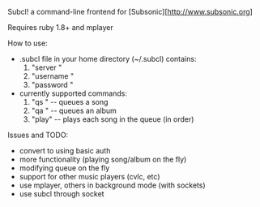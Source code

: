 Subcl! a command-line frontend for [Subsonic][http://www.subsonic.org]

Requires ruby 1.8+ and mplayer

How to use:
 - .subcl file in your home directory (~/.subcl) contains:
   1. "server <name of your subsonic server>"
   2. "username <username for subsonic>"
   3. "password <password for subsonic>"
 - currently supported commands:
   1. "qs <song name>" -- queues a song
   2. "qa <album name>" -- queues an album
   3. "play" -- plays each song in the queue (in order)

Issues and TODO:
 - convert to using basic auth
 - more functionality (playing song/album on the fly)
 - modifying queue on the fly
 - support for other music players (cvlc, etc)
 - use mplayer, others in background mode (with sockets)
 - use subcl through socket
